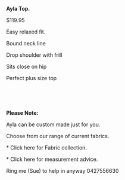 **Ayla Top.&nbsp;**

$119.95

Easy relaxed fit.&nbsp;&nbsp;

Bound neck line&nbsp;&nbsp;

Drop shoulder with frill&nbsp;

Sits close on hip

Perfect plus size top

&nbsp;

&nbsp;

**Please Note:**

Ayla can be custom made just for you.

Choose from our range of current fabrics.

\* Click here for Fabric collection.

\* Click here for measurement advice.

Ring me (Sue) to help in anyway 0427556630